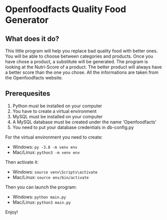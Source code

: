 # Openfoodfacts Quality Food Generator

## **What does it do?**
This little program will help you replace bad quality food with better ones.
You will be able to choose between categories and products.
Once you have chose a product, a substitute will be generated.
The program is looking at the Nutri-Score of a product.
The better product will always have a better score than the one you chose.
All the informations are taken from the Openfoodfacts website.

## **Prerequesites**
1. Python must be installed on your computer
2. You have to create a virtual environment
3. MySQL must be installed on your computer
4. A MySQL database must be created under the name 'Openfoodfacts'
5. You need to put your database credentials in db-config.py

For the virtual environment you need to create:
* Windows: `py -3.8 -m venv env`
* Mac/Linux: `python3 -m venv env`

Then activate it: 
* Windows: `source venv\Scripts\activate`
* Mac/Linux: `source env/bin/activate`

Then you can launch the program:
* Windows: `python main.py`
* Mac/Linux: `python3 main.py`

Enjoy!
